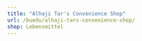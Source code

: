 ```yaml
---
title: "Alhaji Tar's Convenience Shop"
url: /buedu/alhaji-tars-convenience-shop/
shop: Lebensmittel
---
```


